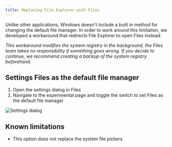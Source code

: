 ```yaml
---
title: Replacing File Explorer with Files 
---
```


 Unlike other applications, Windows doesn't include a built in method for changing the default file manager. In order to work around this limitation, we developed a workaround that redirects File Explorer to open Files instead.

*This workaround modifies the system registry in the background, the Files team takes no responsibility if something goes wrong. If you decide to continue, we recommend creating a backup of the system registry beforehand.*

## Settings Files as the default file manager

1. Open the settings dialog in Files
2. Navigate to the experimental page and toggle the switch to set Files as the default file manager

![Settings dialog](/docs-resources/Settings-Dialog-Experimental.jpg)


## Known limitations
- This option does not replace the system file pickers